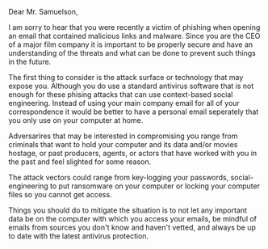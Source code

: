 Dear Mr. Samuelson,

I am sorry to hear that you were recently a victim of phishing when opening an email that contained malicious links and malware. Since you are the CEO of a major film company it is important to be properly secure and have an understanding of the threats and what can be done to prevent such things in the future.

The first thing to consider is the attack surface or technology that may expose you. Although you do use a standard antivirus software that is not enough for these phising attacks that can use context-based social engineering. Instead of using your main company email for all of your correspondence it would be better to have a personal email seperately that you only use on your computer at home.

Adversarires that may be interested in compromising you range from criminals that want to hold your computer and its data and/or movies hostage, or past producers, agents, or actors that have worked with you in the past and feel slighted for some reason.

The attack vectors could range from key-logging your passwords, social-engineering to put ransomware on your computer or locking your computer files so you cannot get access.

Things you should do to mitigate the situation is to not let any important data be on the computer with which you access your emails, be mindful of emails from sources you don't know and haven't vetted, and always be up to date with the latest antivirus protection.
